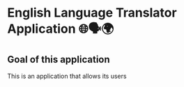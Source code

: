 # English Language Translator Application 🌐🗣️🌍

## Goal of this application
This is an application that allows its users
